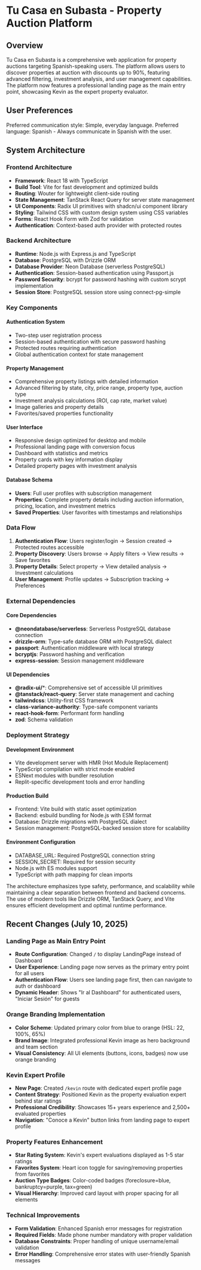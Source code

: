 # Tu Casa en Subasta - Property Auction Platform

## Overview

Tu Casa en Subasta is a comprehensive web application for property auctions targeting Spanish-speaking users. The platform allows users to discover properties at auction with discounts up to 90%, featuring advanced filtering, investment analysis, and user management capabilities. The platform now features a professional landing page as the main entry point, showcasing Kevin as the expert property evaluator.

## User Preferences

Preferred communication style: Simple, everyday language.
Preferred language: Spanish - Always communicate in Spanish with the user.

## System Architecture

### Frontend Architecture
- **Framework**: React 18 with TypeScript
- **Build Tool**: Vite for fast development and optimized builds
- **Routing**: Wouter for lightweight client-side routing
- **State Management**: TanStack React Query for server state management
- **UI Components**: Radix UI primitives with shadcn/ui component library
- **Styling**: Tailwind CSS with custom design system using CSS variables
- **Forms**: React Hook Form with Zod for validation
- **Authentication**: Context-based auth provider with protected routes

### Backend Architecture
- **Runtime**: Node.js with Express.js and TypeScript
- **Database**: PostgreSQL with Drizzle ORM
- **Database Provider**: Neon Database (serverless PostgreSQL)
- **Authentication**: Session-based authentication using Passport.js
- **Password Security**: bcrypt for password hashing with custom scrypt implementation
- **Session Store**: PostgreSQL session store using connect-pg-simple

### Key Components

#### Authentication System
- Two-step user registration process
- Session-based authentication with secure password hashing
- Protected routes requiring authentication
- Global authentication context for state management

#### Property Management
- Comprehensive property listings with detailed information
- Advanced filtering by state, city, price range, property type, auction type
- Investment analysis calculations (ROI, cap rate, market value)
- Image galleries and property details
- Favorites/saved properties functionality

#### User Interface
- Responsive design optimized for desktop and mobile
- Professional landing page with conversion focus
- Dashboard with statistics and metrics
- Property cards with key information display
- Detailed property pages with investment analysis

#### Database Schema
- **Users**: Full user profiles with subscription management
- **Properties**: Complete property details including auction information, pricing, location, and investment metrics
- **Saved Properties**: User favorites with timestamps and relationships

### Data Flow

1. **Authentication Flow**: Users register/login → Session created → Protected routes accessible
2. **Property Discovery**: Users browse → Apply filters → View results → Save favorites
3. **Property Details**: Select property → View detailed analysis → Investment calculations
4. **User Management**: Profile updates → Subscription tracking → Preferences

### External Dependencies

#### Core Dependencies
- **@neondatabase/serverless**: Serverless PostgreSQL database connection
- **drizzle-orm**: Type-safe database ORM with PostgreSQL dialect
- **passport**: Authentication middleware with local strategy
- **bcryptjs**: Password hashing and verification
- **express-session**: Session management middleware

#### UI Dependencies
- **@radix-ui/***: Comprehensive set of accessible UI primitives
- **@tanstack/react-query**: Server state management and caching
- **tailwindcss**: Utility-first CSS framework
- **class-variance-authority**: Type-safe component variants
- **react-hook-form**: Performant form handling
- **zod**: Schema validation

### Deployment Strategy

#### Development Environment
- Vite development server with HMR (Hot Module Replacement)
- TypeScript compilation with strict mode enabled
- ESNext modules with bundler resolution
- Replit-specific development tools and error handling

#### Production Build
- Frontend: Vite build with static asset optimization
- Backend: esbuild bundling for Node.js with ESM format
- Database: Drizzle migrations with PostgreSQL dialect
- Session management: PostgreSQL-backed session store for scalability

#### Environment Configuration
- DATABASE_URL: Required PostgreSQL connection string
- SESSION_SECRET: Required for session security
- Node.js with ES modules support
- TypeScript with path mapping for clean imports

The architecture emphasizes type safety, performance, and scalability while maintaining a clear separation between frontend and backend concerns. The use of modern tools like Drizzle ORM, TanStack Query, and Vite ensures efficient development and optimal runtime performance.

## Recent Changes (July 10, 2025)

### Landing Page as Main Entry Point
- **Route Configuration**: Changed `/` to display LandingPage instead of Dashboard
- **User Experience**: Landing page now serves as the primary entry point for all users
- **Authentication Flow**: Users see landing page first, then can navigate to auth or dashboard
- **Dynamic Header**: Shows "Ir al Dashboard" for authenticated users, "Iniciar Sesión" for guests

### Orange Branding Implementation
- **Color Scheme**: Updated primary color from blue to orange (HSL: 22, 100%, 65%)
- **Brand Image**: Integrated professional Kevin image as hero background and team section
- **Visual Consistency**: All UI elements (buttons, icons, badges) now use orange branding

### Kevin Expert Profile
- **New Page**: Created `/kevin` route with dedicated expert profile page
- **Content Strategy**: Positioned Kevin as the property evaluation expert behind star ratings
- **Professional Credibility**: Showcases 15+ years experience and 2,500+ evaluated properties
- **Navigation**: "Conoce a Kevin" button links from landing page to expert profile

### Property Features Enhancement
- **Star Rating System**: Kevin's expert evaluations displayed as 1-5 star ratings
- **Favorites System**: Heart icon toggle for saving/removing properties from favorites
- **Auction Type Badges**: Color-coded badges (foreclosure=blue, bankruptcy=purple, tax=green)
- **Visual Hierarchy**: Improved card layout with proper spacing for all elements

### Technical Improvements
- **Form Validation**: Enhanced Spanish error messages for registration
- **Required Fields**: Made phone number mandatory with proper validation
- **Database Constraints**: Proper handling of unique username/email validation
- **Error Handling**: Comprehensive error states with user-friendly Spanish messages